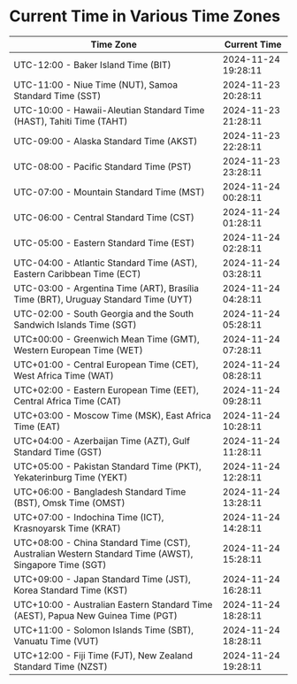 # Current Time in Various Time Zones

| Time Zone | Current Time |
|-----------|--------------|
| UTC-12:00 - Baker Island Time (BIT) | 2024-11-24 19:28:11 |
| UTC-11:00 - Niue Time (NUT), Samoa Standard Time (SST) | 2024-11-23 20:28:11 |
| UTC-10:00 - Hawaii-Aleutian Standard Time (HAST), Tahiti Time (TAHT) | 2024-11-23 21:28:11 |
| UTC-09:00 - Alaska Standard Time (AKST) | 2024-11-23 22:28:11 |
| UTC-08:00 - Pacific Standard Time (PST) | 2024-11-23 23:28:11 |
| UTC-07:00 - Mountain Standard Time (MST) | 2024-11-24 00:28:11 |
| UTC-06:00 - Central Standard Time (CST) | 2024-11-24 01:28:11 |
| UTC-05:00 - Eastern Standard Time (EST) | 2024-11-24 02:28:11 |
| UTC-04:00 - Atlantic Standard Time (AST), Eastern Caribbean Time (ECT) | 2024-11-24 03:28:11 |
| UTC-03:00 - Argentina Time (ART), Brasília Time (BRT), Uruguay Standard Time (UYT) | 2024-11-24 04:28:11 |
| UTC-02:00 - South Georgia and the South Sandwich Islands Time (SGT) | 2024-11-24 05:28:11 |
| UTC±00:00 - Greenwich Mean Time (GMT), Western European Time (WET) | 2024-11-24 07:28:11 |
| UTC+01:00 - Central European Time (CET), West Africa Time (WAT) | 2024-11-24 08:28:11 |
| UTC+02:00 - Eastern European Time (EET), Central Africa Time (CAT) | 2024-11-24 09:28:11 |
| UTC+03:00 - Moscow Time (MSK), East Africa Time (EAT) | 2024-11-24 10:28:11 |
| UTC+04:00 - Azerbaijan Time (AZT), Gulf Standard Time (GST) | 2024-11-24 11:28:11 |
| UTC+05:00 - Pakistan Standard Time (PKT), Yekaterinburg Time (YEKT) | 2024-11-24 12:28:11 |
| UTC+06:00 - Bangladesh Standard Time (BST), Omsk Time (OMST) | 2024-11-24 13:28:11 |
| UTC+07:00 - Indochina Time (ICT), Krasnoyarsk Time (KRAT) | 2024-11-24 14:28:11 |
| UTC+08:00 - China Standard Time (CST), Australian Western Standard Time (AWST), Singapore Time (SGT) | 2024-11-24 15:28:11 |
| UTC+09:00 - Japan Standard Time (JST), Korea Standard Time (KST) | 2024-11-24 16:28:11 |
| UTC+10:00 - Australian Eastern Standard Time (AEST), Papua New Guinea Time (PGT) | 2024-11-24 18:28:11 |
| UTC+11:00 - Solomon Islands Time (SBT), Vanuatu Time (VUT) | 2024-11-24 18:28:11 |
| UTC+12:00 - Fiji Time (FJT), New Zealand Standard Time (NZST) | 2024-11-24 19:28:11 |
